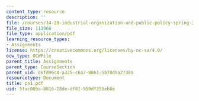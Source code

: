 ```yaml
---
content_type: resource
description: ''
file: /courses/14-20-industrial-organization-and-public-policy-spring-2003/5fac00ba881618dedf81959df255eb8e_ps1.pdf
file_size: 113960
file_type: application/pdf
learning_resource_types:
- Assignments
license: https://creativecommons.org/licenses/by-nc-sa/4.0/
ocw_type: OCWFile
parent_title: Assignments
parent_type: CourseSection
parent_uid: d6fd96c4-a325-c6a7-8861-5b70d9a2738a
resourcetype: Document
title: ps1.pdf
uid: 5fac00ba-8816-18de-df81-959df255eb8e
---
```

